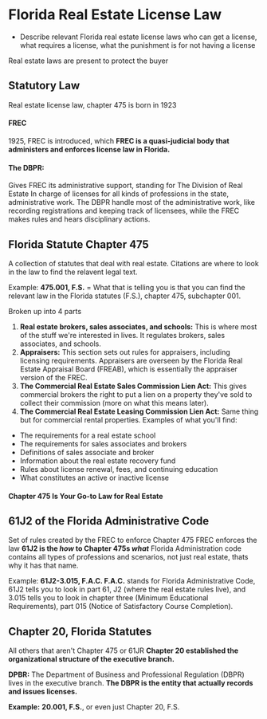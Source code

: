# Florida Real Estate License Law
- Describe relevant Florida real estate license laws 
who can get a license, what requires a license, what the punishment is for not having a license 

Real estate laws are present to protect the buyer
## Statutory Law
Real estate license law, chapter 475 is born in 1923
#### **FREC**
1925, FREC is introduced, which **FREC is a quasi-judicial body that administers and enforces license law in Florida.**
#### **The DBPR:** 
Gives FREC its administrative support, standing for The Division of Real Estate
In charge of licenses for all kinds of professions in the state, administrative work.
The DBPR handle most of the administrative work, like recording registrations and keeping track of licensees, while the FREC makes rules and hears disciplinary actions.

## Florida Statute Chapter 475
A collection of statutes that deal with real estate. Citations are where to look in the law to find the relavent legal text.

Example: 
**475.001, F.S.** = What that is telling you is that you can find the relevant law in the Florida statutes (F.S.), chapter 475, subchapter 001.

Broken up into 4 parts
1. **Real estate brokers, sales associates, and schools:** This is where most of the stuff we're interested in lives. It regulates brokers, sales associates, and schools.
2. **Appraisers:** This section sets out rules for appraisers, including licensing requirements. Appraisers are overseen by the Florida Real Estate Appraisal Board (FREAB), which is essentially the appraiser version of the FREC.
3. **The Commercial Real Estate Sales Commission Lien Act:** This gives commercial brokers the right to put a lien on a property they've sold to collect their commission (more on what this means later).
4. **The Commercial Real Estate Leasing Commission Lien Act:** Same thing but for commercial rental properties.
Examples of what you'll find:
- The requirements for a real estate school
- The requirements for sales associates and brokers
- Definitions of sales associate and broker
- Information about the real estate recovery fund
- Rules about license renewal, fees, and continuing education
- What constitutes an active or inactive license
#### Chapter 475 Is Your Go-to Law for Real Estate

## 61J2 of the Florida Administrative Code
Set of rules created by the FREC to enforce Chapter 475
FREC enforces the law
**61J2 is the *how* to Chapter 475s *what*** 
Florida Administration code contains all types of professions and scenarios, not just real estate, thats why it has that name. 

Example: 
**61J2-3.015, F.A.C. F.A.C.** stands for Florida Administrative Code, 61J2 tells you to look in part 61, J2 (where the real estate rules live), and 3.015 tells you to look in chapter three (Minimum Educational Requirements), part 015 (Notice of Satisfactory Course Completion).

## Chapter 20, Florida Statutes
All others that aren't Chapter 475 or 61JR
**Chapter 20 established the organizational structure of the executive branch.**

**DPBR:**
The Department of Business and Professional Regulation (DBPR) lives in the executive branch. **The DBPR is the entity that actually records and issues licenses.**

**Example:**
**20.001, F.S.**, or even just Chapter 20, F.S.


